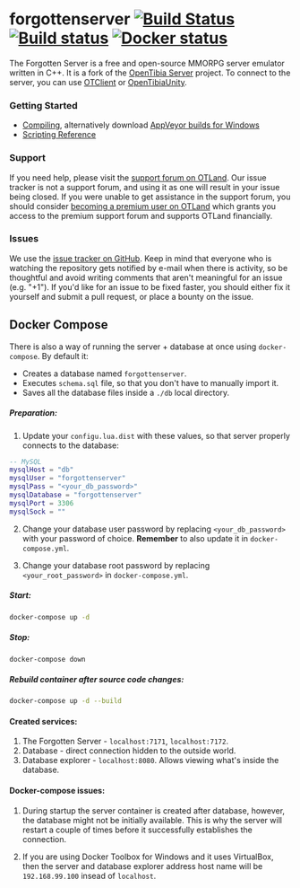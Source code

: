 forgottenserver [![Build Status](https://travis-ci.org/otland/forgottenserver.svg?branch=master)](https://travis-ci.org/otland/forgottenserver "Travis CI status") [![Build status](https://ci.appveyor.com/api/projects/status/599x38f3a0luessl?svg=true)](https://ci.appveyor.com/project/otland/forgottenserver "Download builds for Windows") [![Docker status](https://images.microbadger.com/badges/image/otland/forgottenserver.svg)](https://microbadger.com/images/otland/forgottenserver "Docker image status")
===============

The Forgotten Server is a free and open-source MMORPG server emulator written in C++. It is a fork of the [OpenTibia Server](https://github.com/opentibia/server) project. To connect to the server, you can use [OTClient](https://github.com/edubart/otclient) or [OpenTibiaUnity](https://github.com/slavidodo/OpenTibia-Unity).

### Getting Started

* [Compiling](https://github.com/otland/forgottenserver/wiki/Compiling), alternatively download [AppVeyor builds for Windows](https://ci.appveyor.com/project/otland/forgottenserver)
* [Scripting Reference](https://github.com/otland/forgottenserver/wiki/Script-Interface)

### Support

If you need help, please visit the [support forum on OTLand](https://otland.net/forums/support.16/). Our issue tracker is not a support forum, and using it as one will result in your issue being closed. If you were unable to get assistance in the support forum, you should consider [becoming a premium user on OTLand](https://otland.net/account/upgrades) which grants you access to the premium support forum and supports OTLand financially.

### Issues

We use the [issue tracker on GitHub](https://github.com/otland/forgottenserver/issues). Keep in mind that everyone who is watching the repository gets notified by e-mail when there is activity, so be thoughtful and avoid writing comments that aren't meaningful for an issue (e.g. "+1"). If you'd like for an issue to be fixed faster, you should either fix it yourself and submit a pull request, or place a bounty on the issue.

## Docker Compose

There is also a way of running the server + database at once using `docker-compose`.
By default it:
 * Creates a database named `forgottenserver`.
 * Executes `schema.sql` file, so that you don't have to manually import it.
 * Saves all the database files inside a `./db` local directory.
 
##### Preparation:

1. Update your `configu.lua.dist` with these values, so that server properly connects to the database:

```lua
-- MySQL
mysqlHost = "db"
mysqlUser = "forgottenserver"
mysqlPass = "<your_db_password>"
mysqlDatabase = "forgottenserver"
mysqlPort = 3306
mysqlSock = ""
```

2. Change your database user password by replacing 
`<your_db_password>` with your password of choice. 
**Remember** to also update it in `docker-compose.yml`.

3. Change your database root password by replacing 
`<your_root_password>` in `docker-compose.yml`.

##### Start:

```bash
docker-compose up -d
```

##### Stop:
```bash
docker-compose down
```

##### Rebuild container after source code changes:

```bash
docker-compose up -d --build
```

#### Created services:

1. The Forgotten Server - `localhost:7171`, `localhost:7172`.
2. Database - direct connection hidden to the outside world.
3. Database explorer - `localhost:8080`. Allows viewing what's inside the database.

#### Docker-compose issues:

1. During startup the server container is created after database, however, the database might not be initially available.
This is why the server will restart a couple of times before it successfully establishes the connection.

2. If you are using Docker Toolbox for Windows and it uses VirtualBox,
 then the server and database explorer address host name will be `192.168.99.100` insead of `localhost`.
